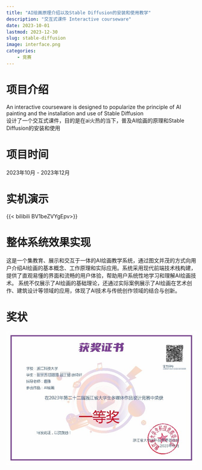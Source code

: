 ```yaml
---
title: "AI绘画原理介绍以及Stable Diffusion的安装和使用教学"
description: "交互式课件 Interactive courseware"
date: 2023-10-01
lastmod: 2023-12-30
slug: stable-diffusion
image: interface.png
categories:
    - 竞赛
---
```


# 项目介绍

An interactive courseware is designed to popularize the principle of AI painting and the installation and use of Stable Diffusion \
设计了一个交互式课件，目的是在ai火热的当下，普及AI绘画的原理和Stable Diffusion的安装和使用

# 项目时间
2023年10月 - 2023年12月

# 实机演示
{{< bilibili BV1beZVYgEpv>}}

# 整体系统效果实现
这是一个集教育、展示和交互于一体的AI绘画教学系统，通过图文并茂的方式向用户介绍AI绘画的基本概念、工作原理和实际应用。系统采用现代前端技术栈构建，提供了直观易懂的界面和流畅的用户体验，帮助用户系统性地学习和理解AI绘画技术。
系统不仅展示了AI绘画的基础理论，还通过实际案例展示了AI绘画在艺术创作、建筑设计等领域的应用，体现了AI技术与传统创作领域的结合与创新。

# 奖状
![certificate](certificate_DMT_sd.jpg) 